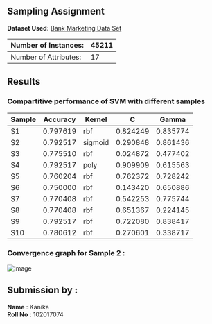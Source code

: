 ## Sampling Assignment

**Dataset Used:** [Bank Marketing Data Set](https://archive.ics.uci.edu/ml/machine-learning-databases/00222/)

| Number of Instances:  | 45211 |
|-----------------------|--------|
| Number of Attributes: | 17     |

## Results

### Compartitive performance of SVM with different samples
|Sample|	Accuracy |	Kernel |	C 	 |     Gamma |
|------|-----------|--------|---------|-----------|
|S1	|0.797619	|rbf	|0.824249	|0.835774|
|S2	|0.792517	|sigmoid	|0.290848	|0.861436|
|S3	|0.775510	|rbf	|0.024872	|0.477402|
|S4	|0.792517	|poly	|0.909909	|0.615563|
|S5	|0.760204	|rbf	|0.762372	|0.728242|
|S6	|0.750000	|rbf	|0.143420	|0.650886|
|S7	|0.770408	|rbf	|0.542253	|0.775744|
|S8	|0.770408	|rbf	|0.651367	|0.224145|
|S9	|0.792517	|rbf	|0.722080	|0.838417|
|S10	|0.780612	|rbf	|0.270601	|0.338717|

### Convergence graph for Sample 2 : 
![image](https://user-images.githubusercontent.com/72706598/233004898-a8a5216a-bb06-47c6-aa0b-f2705f0fc97b.png)





## Submission by :
**Name** : Kanika
<br>
**Roll No** : 102017074



